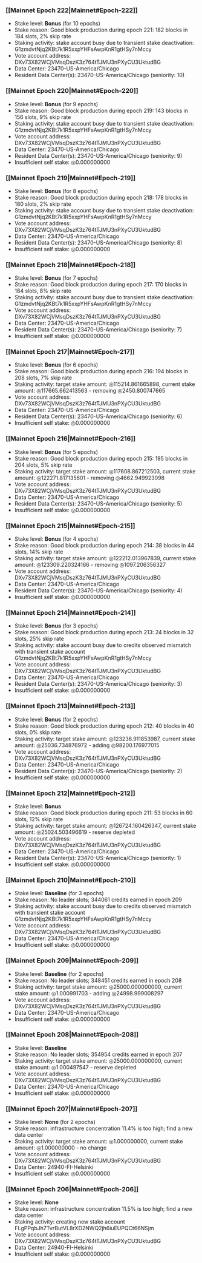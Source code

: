 ### [[Mainnet Epoch 222|Mainnet#Epoch-222]]
* Stake level: **Bonus** (for 10 epochs)
* Stake reason: Good block production during epoch 221: 182 blocks in 184 slots, 2% skip rate
* Staking activity: stake account busy due to transient stake deactivation: G1zmdvtNjq2KBt7k1R5xxpYHFsAwpKnR1gtHSy7nMccy
* Vote account address: DXv73X82WCjVMsqDszK3z764tTJMU3nPXyCU3UktudBG
* Data Center: 23470-US-America/Chicago
* Resident Data Center(s): 23470-US-America/Chicago (seniority: 10)
### [[Mainnet Epoch 220|Mainnet#Epoch-220]]
* Stake level: **Bonus** (for 9 epochs)
* Stake reason: Good block production during epoch 219: 143 blocks in 156 slots, 9% skip rate
* Staking activity: stake account busy due to transient stake deactivation: G1zmdvtNjq2KBt7k1R5xxpYHFsAwpKnR1gtHSy7nMccy
* Vote account address: DXv73X82WCjVMsqDszK3z764tTJMU3nPXyCU3UktudBG
* Data Center: 23470-US-America/Chicago
* Resident Data Center(s): 23470-US-America/Chicago (seniority: 9)
* Insufficient self stake: ◎0.000000000
### [[Mainnet Epoch 219|Mainnet#Epoch-219]]
* Stake level: **Bonus** (for 8 epochs)
* Stake reason: Good block production during epoch 218: 178 blocks in 180 slots, 2% skip rate
* Staking activity: stake account busy due to transient stake deactivation: G1zmdvtNjq2KBt7k1R5xxpYHFsAwpKnR1gtHSy7nMccy
* Vote account address: DXv73X82WCjVMsqDszK3z764tTJMU3nPXyCU3UktudBG
* Data Center: 23470-US-America/Chicago
* Resident Data Center(s): 23470-US-America/Chicago (seniority: 8)
* Insufficient self stake: ◎0.000000000
### [[Mainnet Epoch 218|Mainnet#Epoch-218]]
* Stake level: **Bonus** (for 7 epochs)
* Stake reason: Good block production during epoch 217: 170 blocks in 184 slots, 8% skip rate
* Staking activity: stake account busy due to transient stake deactivation: G1zmdvtNjq2KBt7k1R5xxpYHFsAwpKnR1gtHSy7nMccy
* Vote account address: DXv73X82WCjVMsqDszK3z764tTJMU3nPXyCU3UktudBG
* Data Center: 23470-US-America/Chicago
* Resident Data Center(s): 23470-US-America/Chicago (seniority: 7)
* Insufficient self stake: ◎0.000000000
### [[Mainnet Epoch 217|Mainnet#Epoch-217]]
* Stake level: **Bonus** (for 6 epochs)
* Stake reason: Good block production during epoch 216: 194 blocks in 208 slots, 7% skip rate
* Staking activity: target stake amount: ◎115214.861665898, current stake amount: ◎117665.662413563 - removing ◎2450.800747665
* Vote account address: DXv73X82WCjVMsqDszK3z764tTJMU3nPXyCU3UktudBG
* Data Center: 23470-US-America/Chicago
* Resident Data Center(s): 23470-US-America/Chicago (seniority: 6)
* Insufficient self stake: ◎0.000000000
### [[Mainnet Epoch 216|Mainnet#Epoch-216]]
* Stake level: **Bonus** (for 5 epochs)
* Stake reason: Good block production during epoch 215: 195 blocks in 204 slots, 5% skip rate
* Staking activity: target stake amount: ◎117608.867212503, current stake amount: ◎122271.817135601 - removing ◎4662.949923098
* Vote account address: DXv73X82WCjVMsqDszK3z764tTJMU3nPXyCU3UktudBG
* Data Center: 23470-US-America/Chicago
* Resident Data Center(s): 23470-US-America/Chicago (seniority: 5)
* Insufficient self stake: ◎0.000000000
### [[Mainnet Epoch 215|Mainnet#Epoch-215]]
* Stake level: **Bonus** (for 4 epochs)
* Stake reason: Good block production during epoch 214: 38 blocks in 44 slots, 14% skip rate
* Staking activity: target stake amount: ◎122212.013967839, current stake amount: ◎123309.220324166 - removing ◎1097.206356327
* Vote account address: DXv73X82WCjVMsqDszK3z764tTJMU3nPXyCU3UktudBG
* Data Center: 23470-US-America/Chicago
* Resident Data Center(s): 23470-US-America/Chicago (seniority: 4)
* Insufficient self stake: ◎0.000000000
### [[Mainnet Epoch 214|Mainnet#Epoch-214]]
* Stake level: **Bonus** (for 3 epochs)
* Stake reason: Good block production during epoch 213: 24 blocks in 32 slots, 25% skip rate
* Staking activity: stake account busy due to credits observed mismatch with transient stake account G1zmdvtNjq2KBt7k1R5xxpYHFsAwpKnR1gtHSy7nMccy
* Vote account address: DXv73X82WCjVMsqDszK3z764tTJMU3nPXyCU3UktudBG
* Data Center: 23470-US-America/Chicago
* Resident Data Center(s): 23470-US-America/Chicago (seniority: 3)
* Insufficient self stake: ◎0.000000000
### [[Mainnet Epoch 213|Mainnet#Epoch-213]]
* Stake level: **Bonus** (for 2 epochs)
* Stake reason: Good block production during epoch 212: 40 blocks in 40 slots, 0% skip rate
* Staking activity: target stake amount: ◎123236.911853987, current stake amount: ◎25036.734876972 - adding ◎98200.176977015
* Vote account address: DXv73X82WCjVMsqDszK3z764tTJMU3nPXyCU3UktudBG
* Data Center: 23470-US-America/Chicago
* Resident Data Center(s): 23470-US-America/Chicago (seniority: 2)
* Insufficient self stake: ◎0.000000000
### [[Mainnet Epoch 212|Mainnet#Epoch-212]]
* Stake level: **Bonus**
* Stake reason: Good block production during epoch 211: 53 blocks in 60 slots, 12% skip rate
* Staking activity: target stake amount: ◎126724.160426347, current stake amount: ◎25024.503496619 - reserve depleted
* Vote account address: DXv73X82WCjVMsqDszK3z764tTJMU3nPXyCU3UktudBG
* Data Center: 23470-US-America/Chicago
* Resident Data Center(s): 23470-US-America/Chicago (seniority: 1)
* Insufficient self stake: ◎0.000000000
### [[Mainnet Epoch 210|Mainnet#Epoch-210]]
* Stake level: **Baseline** (for 3 epochs)
* Stake reason: No leader slots; 344061 credits earned in epoch 209
* Staking activity: stake account busy due to credits observed mismatch with transient stake account G1zmdvtNjq2KBt7k1R5xxpYHFsAwpKnR1gtHSy7nMccy
* Vote account address: DXv73X82WCjVMsqDszK3z764tTJMU3nPXyCU3UktudBG
* Data Center: 23470-US-America/Chicago
* Insufficient self stake: ◎0.000000000
### [[Mainnet Epoch 209|Mainnet#Epoch-209]]
* Stake level: **Baseline** (for 2 epochs)
* Stake reason: No leader slots; 348451 credits earned in epoch 208
* Staking activity: target stake amount: ◎25000.000000000, current stake amount: ◎1.000991703 - adding ◎24998.999008297
* Vote account address: DXv73X82WCjVMsqDszK3z764tTJMU3nPXyCU3UktudBG
* Data Center: 23470-US-America/Chicago
* Insufficient self stake: ◎0.000000000
### [[Mainnet Epoch 208|Mainnet#Epoch-208]]
* Stake level: **Baseline**
* Stake reason: No leader slots; 354954 credits earned in epoch 207
* Staking activity: target stake amount: ◎25000.000000000, current stake amount: ◎1.000497547 - reserve depleted
* Vote account address: DXv73X82WCjVMsqDszK3z764tTJMU3nPXyCU3UktudBG
* Data Center: 23470-US-America/Chicago
* Insufficient self stake: ◎0.000000000
### [[Mainnet Epoch 207|Mainnet#Epoch-207]]
* Stake level: **None** (for 2 epochs)
* Stake reason: infrastructure concentration 11.4% is too high; find a new data center
* Staking activity: target stake amount: ◎1.000000000, current stake amount: ◎1.000000000 - no change
* Vote account address: DXv73X82WCjVMsqDszK3z764tTJMU3nPXyCU3UktudBG
* Data Center: 24940-FI-Helsinki
* Insufficient self stake: ◎0.000000000
### [[Mainnet Epoch 206|Mainnet#Epoch-206]]
* Stake level: **None**
* Stake reason: infrastructure concentration 11.5% is too high; find a new data center
* Staking activity: creating new stake account FLgPPqbJh7TvrButVL8rXD2NWQ2jh6iuEUPQCt66NSjm
* Vote account address: DXv73X82WCjVMsqDszK3z764tTJMU3nPXyCU3UktudBG
* Data Center: 24940-FI-Helsinki
* Insufficient self stake: ◎0.000000000